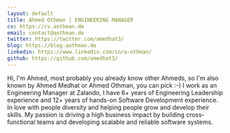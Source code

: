 ```yaml
---
layout: default
title: Ahmed Othman | ENGINEERING MANAGER
cv: https://cv.aothman.de
email: contact@aothman.de
twitter: https://twitter.com/amedhat3/
blog: https://blog.aothman.de
linkedin: https://www.linkedin.com/in/a-othman/
github: https://github.com/amedhat3/
---
```

Hi, I'm Ahmed, most probably you already know other Ahmeds, so I'm also known by Ahmed Medhat or Ahmed Othman, you can pick :-)
I work as an Engineering Manager at Zalando, I have 6+ years of Engineering Leadership experience and 12+ years of hands-on Software Development experience. In love with people diversity and helping people grow and develop their skills. My passion is driving a high business impact by building cross-functional teams and developing scalable and reliable software systems.